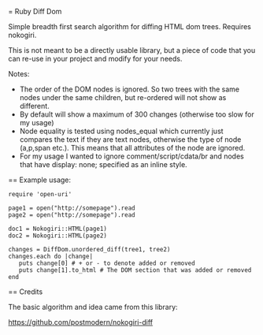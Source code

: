 = Ruby Diff Dom

Simple breadth first search algorithm for diffing HTML dom trees. Requires nokogiri.

This is not meant to be a directly usable library, but a piece of code that you can re-use in your project and modify for your needs.

Notes:
* The order of the DOM nodes is ignored. So two trees with the same nodes under the same children, but re-ordered will not show as different.
* By default will show a maximum of 300 changes (otherwise too slow for my usage)
* Node equality is tested using nodes_equal which currently just compares the text if they are text nodes, otherwise the type of node (a,p,span etc.). This means that all attributes of the node are ignored.
* For my usage I wanted to ignore comment/script/cdata/br and nodes that have display: none; specified as an inline style.

== Example usage:

    require 'open-uri'

    page1 = open("http://somepage").read
    page2 = open("http://somepage").read

    doc1 = Nokogiri::HTML(page1)
    doc2 = Nokogiri::HTML(page2)

    changes = DiffDom.unordered_diff(tree1, tree2)
    changes.each do |change|
       puts change[0] # + or - to denote added or removed
       puts change[1].to_html # The DOM section that was added or removed
    end

== Credits

The basic algorithm and idea came from this library:

https://github.com/postmodern/nokogiri-diff